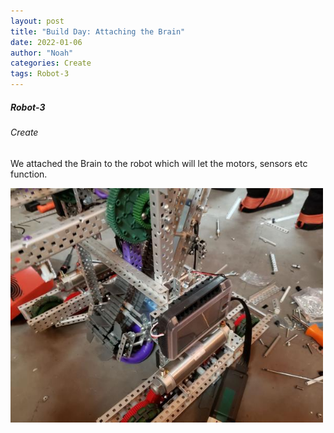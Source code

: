 ```yaml
---
layout: post
title: "Build Day: Attaching the Brain"
date: 2022-01-06
author: "Noah"
categories: Create
tags: Robot-3
---
```


##### Robot-3
###### Create
We attached the Brain to the robot which will let the motors, sensors etc function.

<img class="responsive-img" width="500" src="/assets/pics/building/robot-3/brain.jpg">
